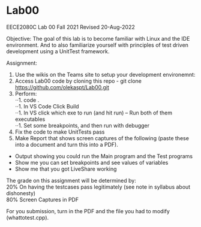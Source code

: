 # Lab00

EECE2080C Lab 00  Fall 2021
Revised 20-Aug-2022

Objective: The goal of this lab is to become familiar with Linux and the IDE environment.  And to also familiarize yourself with principles of test driven development using a UnitTest framework.

Assignment:
1.	Use the wikis on the Teams site to setup your development environemnt:  
1.	Access Lab00 code by cloning this repo - git clone https://github.com/olekaspt/Lab00.git  
1.	Perform:  
⋅⋅1.	code .  
⋅⋅1.	In VS Code Click Build  
⋅⋅1.	In VS click which exe to run (and hit run) – Run both of them executables  
⋅⋅1.	Set some breakpoints, and then run with debugger  
1.	Fix the code to make UnitTests pass  
1.	Make Report that shows screen captures of the following (paste these into a document and turn this into a PDF).  
-	Output showing you could run the Main program and the Test programs  
-	Show me you can set breakpoints and see values of variables  
-	Show me that you got LiveShare working   

The grade on this assignment will be determined by:  
20% On having the testcases pass legitimately (see note in syllabus about dishonesty)  
80% Screen Captures in PDF  

For you submission, turn in the PDF and the file you had to modify (whattotest.cpp).  
